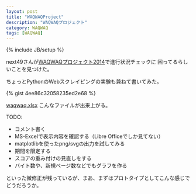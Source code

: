 ```yaml
---
layout: post
title: "WAQWAQProject"
description: "WAQWAQプロジェクト"
category: WAQWAQ
tags: [WAQWAQ]
---
```

{% include JB/setup %}

next49さんが[WAQWAQプロジェクト2014](http://d.hatena.ne.jp/next49/20140831/p1)で進行状況チェックに
困ってるらしいことを見つけた。

ちょっとPythonのWebスクレイピングの実験も兼ねて書いてみた。

{% gist 4ee86c32058235ed2e68 %}

[waqwaq.xlsx](/waqwaq.xlsx) こんなファイルが出来上がる。

TODO:
* コメント書く
* MS-Excelで表示内容を確認する（Libre Officeでしか見てない）
* matplotlibを使ったpng/svgの出力を試してみる
* 期間を限定する
* スコアの重み付けの見直しをする
* バイト数や、新規ページ数などでもグラフを作る

といった微修正が残っているが、まあ、まずはプロトタイプとしてこんな感じでどうだろうか。



